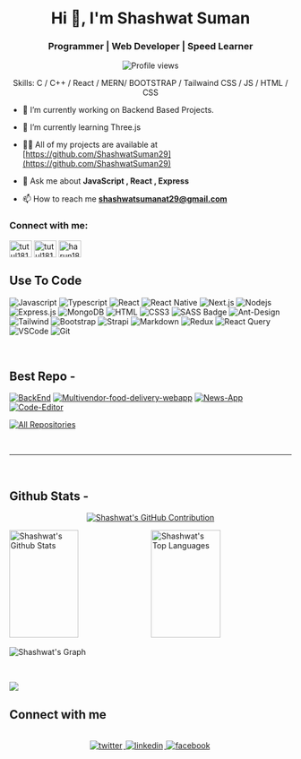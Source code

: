 <h1 align="center">Hi 👋, I'm Shashwat Suman</h1>
<h3 align="center">Programmer | Web Developer | Speed Learner</h3>

<div align="center">

![Profile views](https://komarev.com/ghpvc/?username=ShashwatSuman29&color=red)

Skills: C / C++ / React / MERN/ BOOTSTRAP / Tailwaind CSS / JS / HTML / CSS

</div>

- 🔭 I’m currently working on Backend Based Projects.

- 🌱 I’m currently learning Three.js

- 👨‍💻 All of my projects are available at [https://github.com/ShashwatSuman29](https://github.com/ShashwatSuman29)

- 💬 Ask me about **JavaScript , React , Express**

- 📫 How to reach me **shashwatsumanat29@gmail.com**

<h3 align="left">Connect with me:</h3>

<p align="center">
  
<a href="https://fb.com/" target="blank"><img align="center" src="https://raw.githubusercontent.com/rahuldkjain/github-profile-readme-generator/master/src/images/icons/Social/facebook.svg" alt="tutul181" height="30" width="40" /></a>
<a href="https://x.com/ShashwatSuman29" target="blank"><img align="center" src="https://raw.githubusercontent.com/rahuldkjain/github-profile-readme-generator/master/src/images/icons/Social/twitter.svg" alt="tutul181" height="30" width="40" /></a>
<a href="https://www.linkedin.com/in/shashwat-suman29/" target="blank"><img align="center" src="https://raw.githubusercontent.com/rahuldkjain/github-profile-readme-generator/master/src/images/icons/Social/linked-in-alt.svg" alt="harun181" height="30" width="40" /></a>

</p>

## Use To Code

![Javascript](https://img.shields.io/badge/Javascript-F0DB4F?style=for-the-badge&labelColor=black&logo=javascript&logoColor=F0DB4F)
![Typescript](https://img.shields.io/badge/Typescript-007acc?style=for-the-badge&labelColor=black&logo=typescript&logoColor=007acc)
![React](https://img.shields.io/badge/-React-61DBFB?style=for-the-badge&labelColor=black&logo=react&logoColor=61DBFB)
![React Native](https://img.shields.io/badge/React_Native-20232A?style=for-the-badge&logo=react&logoColor=61DAFB)
![Next.js](https://img.shields.io/badge/next.js-000000?style=for-the-badge&logo=nextdotjs&logoColor=white)
![Nodejs](https://img.shields.io/badge/Nodejs-3C873A?style=for-the-badge&labelColor=black&logo=node.js&logoColor=3C873A)
![Express.js](https://img.shields.io/badge/Express.js-000000?style=for-the-badge&logo=express&logoColor=white)
![MongoDB](https://img.shields.io/badge/MongoDB-4EA94B?style=for-the-badge&logo=mongodb&logoColor=white)
![HTML](https://img.shields.io/badge/HTML5-E34F26?style=for-the-badge&logo=html5&logoColor=white)
![CSS3](https://img.shields.io/badge/CSS3-1572B6?style=for-the-badge&logo=css3&logoColor=white)
![SASS Badge](https://img.shields.io/badge/Sass-CC6699?style=for-the-badge&logo=sass&logoColor=white)
![Ant-Design](https://img.shields.io/badge/AntDesign-0170FE?style=for-the-badge&logo=antdesign&logoColor=white)
![Tailwind](https://img.shields.io/badge/Tailwind_CSS-092749?style=for-the-badge&logo=tailwindcss&logoColor=06B6D4&labelColor=000000)
![Bootstrap](https://img.shields.io/badge/Bootstrap-563D7C?style=for-the-badge&logo=bootstrap&logoColor=white)
![Strapi](https://img.shields.io/badge/strapi-2E7EEA?style=for-the-badge&logo=strapi&logoColor=white)
![Markdown](https://img.shields.io/badge/Markdown-000000?style=for-the-badge&logo=markdown&logoColor=white)
![Redux](https://img.shields.io/badge/Redux-593D88?style=for-the-badge&logo=redux&logoColor=white)
![React Query](https://img.shields.io/badge/-React_Query-FF4154?style=for-the-badge&logo=react%20query&logoColor=white)
![VSCode](https://img.shields.io/badge/Visual_Studio-0078d7?style=for-the-badge&logo=visual%20studio&logoColor=white)
![Git](https://img.shields.io/badge/Git-F05032?style=for-the-badge&logo=git&logoColor=white)

<br/>

## Best Repo -

[![BackEnd](https://github-readme-stats.vercel.app/api/pin/?username=ShashwatSuman29&repo=BackEnd&border_color=7F3FBF&bg_color=0D1117&title_color=C9D1D9&text_color=8B949E&icon_color=7F3FBF)](https://github.com/ShashwatSuman29/Java-Project)
[![Multivendor-food-delivery-webapp ](https://github-readme-stats.vercel.app/api/pin/?username=ShashwatSuman29&repo=Multivendor-food-delivery-webapp&border_color=7F3FBF&bg_color=0D1117&title_color=C9D1D9&text_color=8B949E&icon_color=7F3FBF)](https://github.com/ShashwatSuman29/100_plus_C_Problems)
[![News-App](https://github-readme-stats.vercel.app/api/pin/?username=ShashwatSuman29&repo=News-App&border_color=7F3FBF&bg_color=0D1117&title_color=C9D1D9&text_color=8B949E&icon_color=7F3FBF)](https://github.com/ShashwatSuman29/front_end_projects)
[![Code-Editor](https://github-readme-stats.vercel.app/api/pin/?username=ShashwatSuman29&repo=Code-Editor&border_color=7F3FBF&bg_color=0D1117&title_color=C9D1D9&text_color=8B949E&icon_color=7F3FBF)](https://github.com/ShashwatSuman29/weblitical)


<p align="left">
  <a href="https://github.com/ShashwatSuman29?tab=repositories" target="_blank"><img alt="All Repositories" title="All Repositories" src="https://img.shields.io/badge/-All%20Repos-2962FF?style=for-the-badge&logo=koding&logoColor=white"/></a>
</p>

<br/>
<hr/>
<br/>

## Github Stats -

<p align="center">
  <a href="https://github.com/ShashwatSuman29">
    <img src="https://github-profile-summary-cards.vercel.app/api/cards/profile-details?username=ShashwatSuman29&theme=radical" alt="Shashwat's GitHub Contribution"/>
  </a>
</p>

<a> 
    <a href="https://github.com/ShashwatSuman29"><img alt="Shashwat's Github Stats" src="https://denvercoder1-github-readme-stats.vercel.app/api?username=ShashwatSuman29&show_icons=true&count_private=true&theme=react&border_color=7F3FBF&bg_color=0D1117&title_color=F85D7F&icon_color=F8D866" height="192px" width="49.5%"/></a>
  <a href="https://github.com/ShashwatSuman29"><img alt="Shashwat's Top Languages" src="https://denvercoder1-github-readme-stats.vercel.app/api/top-langs/?username=ShashwatSuman29&langs_count=8&layout=compact&theme=react&border_color=7F3FBF&bg_color=0D1117&title_color=F85D7F&icon_color=F8D866" height="192px" width="49.5%"/></a>
  <br/>
</a>

![Shashwat's Graph](https://github-readme-activity-graph.vercel.app/graph?username=ShashwatSuman29&custom_title=Shashwat's%20GitHub%20Activity%20Graph&bg_color=0D1117&color=7F3FBF&line=7F3FBF&point=7F3FBF&area_color=FFFFFF&title_color=FFFFFF&area=true)

<br/>

![](https://github-readme-streak-stats.herokuapp.com/?user=ShashwatSuamn29-2&theme=dark&hide_border=true)

## Connect with me

<div align="center">
<br/>
<a href="https://x.com/ShashwatSuman29" target="_blank">
<img src=https://img.shields.io/badge/twitter-%2300acee.svg?&style=for-the-badge&logo=twitter&logoColor=white alt=twitter style="margin-bottom: 5px; margin-right: 2px;" />
</a>
<a href="https://www.linkedin.com/in/shashwat-suman29/" target="_blank">
<img src=https://img.shields.io/badge/linkedin-%231E77B5.svg?&style=for-the-badge&logo=linkedin&logoColor=white alt=linkedin style="margin-bottom: 5px; margin-right: 2px;" />
</a>
<a href="https://www.facebook.com/" target="_blank">
<img src=https://img.shields.io/badge/facebook-%232E87FB.svg?&style=for-the-badge&logo=facebook&logoColor=white alt=facebook style="margin-bottom: 5px; margin-right: 2px;" />
</a>  
</div>

